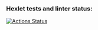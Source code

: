 ### Hexlet tests and linter status:
[![Actions Status](https://github.com/Ilya-Solo/qa-auto-engineer-javascript-project-87/actions/workflows/hexlet-check.yml/badge.svg)](https://github.com/Ilya-Solo/qa-auto-engineer-javascript-project-87/actions)